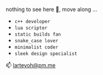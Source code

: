 nothing to see here 🙈, move along ...

- `c++ developer`
- `lua scripter`
- `static builds fan`
- `snake_case lover`
- `minimalist coder`
- `sleek design specialist`

📫 larteyoh@pm.me

